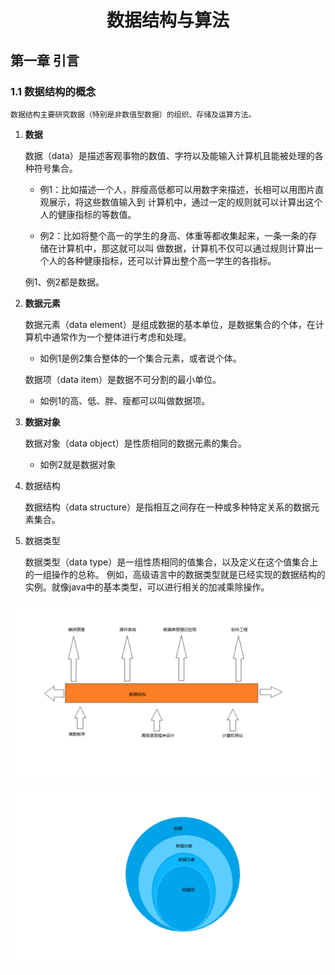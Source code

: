  # <center>数据结构与算法</center>

## 第一章 引言

### 1.1 数据结构的概念

    数据结构主要研究数据（特别是非数值型数据）的组织、存储及运算方法。
    
  1. **数据**
        
        数据（data）是描述客观事物的数值、字符以及能输入计算机且能被处理的各种符号集合。
        - 例1：比如描述一个人，胖瘦高低都可以用数字来描述，长相可以用图片直观展示，将这些数值输入到
        计算机中，通过一定的规则就可以计算出这个人的健康指标的等数值。

        - 例2：比如将整个高一的学生的身高、体重等都收集起来，一条一条的存储在计算机中，那这就可以叫
        做数据，计算机不仅可以通过规则计算出一个人的各种健康指标，还可以计算出整个高一学生的各指标。

        例1、例2都是数据。

  2. **数据元素**

      数据元素（data element）是组成数据的基本单位，是数据集合的个体，在计算机中通常作为一个整体进行考虑和处理。

      - 如例1是例2集合整体的一个集合元素，或者说个体。
      
      数据项（data item）是数据不可分割的最小单位。

      - 如例1的高、低、胖、瘦都可以叫做数据项。
  
  3. **数据对象**

      数据对象（data object）是性质相同的数据元素的集合。

      - 如例2就是数据对象

  4. 数据结构

     数据结构（data structure）是指相互之间存在一种或多种特定关系的数据元素集合。

  5. 数据类型

      数据类型（data type）是一组性质相同的值集合，以及定义在这个值集合上的一组操作的总称。
      例如，高级语言中的数据类型就是已经实现的数据结构的实例。就像java中的基本类型，可以进行相关的加减乘除操作。


   ![数据结构](https://github.com/erbudu/repository/blob/master/img/数据结构承上启下的作用.png)

  ![数据结构](https://github.com/erbudu/repository/blob/master/img/%E6%95%B0%E6%8D%AE%E5%AF%B9%E8%B1%A1%E9%9B%86%E5%90%88%E7%A4%BA%E6%84%8F%E5%9B%BE.png)


    